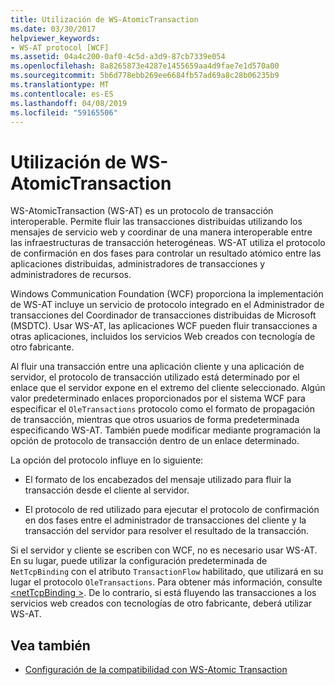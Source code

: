 ```yaml
---
title: Utilización de WS-AtomicTransaction
ms.date: 03/30/2017
helpviewer_keywords:
- WS-AT protocol [WCF]
ms.assetid: 04a4c200-0af0-4c5d-a3d9-87cb7339e054
ms.openlocfilehash: 8a8265873e4287e1455659aa4d9fae7e1d570a00
ms.sourcegitcommit: 5b6d778ebb269ee6684fb57ad69a8c28b06235b9
ms.translationtype: MT
ms.contentlocale: es-ES
ms.lasthandoff: 04/08/2019
ms.locfileid: "59165506"
---
```

# <a name="using-ws-atomictransaction"></a>Utilización de WS-AtomicTransaction
WS-AtomicTransaction (WS-AT) es un protocolo de transacción interoperable. Permite fluir las transacciones distribuidas utilizando los mensajes de servicio web y coordinar de una manera interoperable entre las infraestructuras de transacción heterogéneas. WS-AT utiliza el protocolo de confirmación en dos fases para controlar un resultado atómico entre las aplicaciones distribuidas, administradores de transacciones y administradores de recursos.  
  
 Windows Communication Foundation (WCF) proporciona la implementación de WS-AT incluye un servicio de protocolo integrado en el Administrador de transacciones del Coordinador de transacciones distribuidas de Microsoft (MSDTC). Usar WS-AT, las aplicaciones WCF pueden fluir transacciones a otras aplicaciones, incluidos los servicios Web creados con tecnología de otro fabricante.  
  
 Al fluir una transacción entre una aplicación cliente y una aplicación de servidor, el protocolo de transacción utilizado está determinado por el enlace que el servidor expone en el extremo del cliente seleccionado. Algún valor predeterminado enlaces proporcionados por el sistema WCF para especificar el `OleTransactions` protocolo como el formato de propagación de transacción, mientras que otros usuarios de forma predeterminada especificando WS-AT. También puede modificar mediante programación la opción de protocolo de transacción dentro de un enlace determinado.  
  
 La opción del protocolo influye en lo siguiente:  
  
-   El formato de los encabezados del mensaje utilizado para fluir la transacción desde el cliente al servidor.  
  
-   El protocolo de red utilizado para ejecutar el protocolo de confirmación en dos fases entre el administrador de transacciones del cliente y la transacción del servidor para resolver el resultado de la transacción.  
  
 Si el servidor y cliente se escriben con WCF, no es necesario usar WS-AT. En su lugar, puede utilizar la configuración predeterminada de `NetTcpBinding` con el atributo `TransactionFlow` habilitado, que utilizará en su lugar el protocolo `OleTransactions`. Para obtener más información, consulte [ \<netTcpBinding >](../../../../docs/framework/configure-apps/file-schema/wcf/nettcpbinding.md). De lo contrario, si está fluyendo las transacciones a los servicios web creados con tecnologías de otro fabricante, deberá utilizar WS-AT.  
  
## <a name="see-also"></a>Vea también

- [Configuración de la compatibilidad con WS-Atomic Transaction](../../../../docs/framework/wcf/feature-details/configuring-ws-atomic-transaction-support.md)
